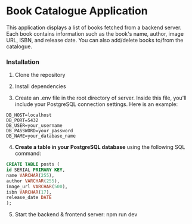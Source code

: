 # Book Catalogue Application

This application displays a list of books fetched from a backend server. Each book contains information such as the book's name, author, image URL, ISBN, and release date. You can also add/delete books to/from the catalogue.

### Installation

1. Clone the repository

2. Install dependencies

3. Create an .env file in the root directory of server. Inside this file, you'll include your PostgreSQL connection settings. Here is an example:

```
DB_HOST=localhost
DB_PORT=5432
DB_USER=your_username
DB_PASSWORD=your_password
DB_NAME=your_database_name
```

4. **Create a table in your PostgreSQL database** using the following SQL command:

```sql
CREATE TABLE posts (
id SERIAL PRIMARY KEY,
name VARCHAR(255),
author VARCHAR(255),
image_url VARCHAR(500),
isbn VARCHAR(17),
release_date DATE
);
```

5. Start the backend & frontend server: npm run dev
